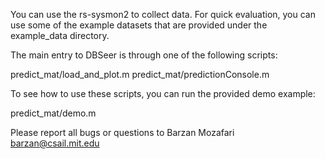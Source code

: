 You can use the rs-sysmon2 to collect data. For quick evaluation, you can use some of the example datasets that are provided under the example_data directory.

The main entry to DBSeer is through one of the following scripts:

predict_mat/load_and_plot.m
predict_mat/predictionConsole.m

To see how to use these scripts, you can run the provided demo example:

predict_mat/demo.m

Please report all bugs or questions to Barzan Mozafari <barzan@csail.mit.edu>


